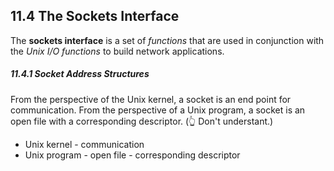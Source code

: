 ## 11.4 The Sockets Interface

The **sockets interface** is a set of *functions* that are used in conjunction with the *Unix I/O functions* to build network applications.

##### 11.4.1 Socket Address Structures

From the perspective of the Unix kernel, a socket is an end point for communication.
From the perspective of a Unix program, a socket is an open file with a corresponding descriptor.
(👆 Don't understant.)

* Unix kernel - communication
* Unix program - open file - corresponding descriptor

